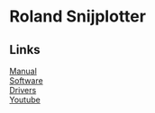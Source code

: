 # Roland Snijplotter

## Links

[Manual](https://downloadcenter.rolanddg.com/GX-24)  
[Software](https://downloadcenter.rolanddg.com/GX-24#software)  
[Drivers]()  
[Youtube](https://www.youtube.com/watch?v=cgqfQxDR6pU)
